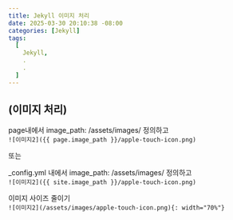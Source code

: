 ```yaml
---
title: Jekyll 이미지 처리
date: 2025-03-30 20:10:38 -08:00
categories: [Jekyll]
tags:
  [
    Jekyll,
    .
    .
  ]
---
```


## (이미지 처리)

page내에서 image_path: /assets/images/ 정의하고  
`![이미지2]({{ page.image_path }}/apple-touch-icon.png)`

또는  

_config.yml 내에서 image_path: /assets/images/ 정의하고  
`![이미지2]({{ site.image_path }}/apple-touch-icon.png)`


이미지 사이즈 줄이기  
`![이미지2](/assets/images/apple-touch-icon.png){: width="70%"}`
